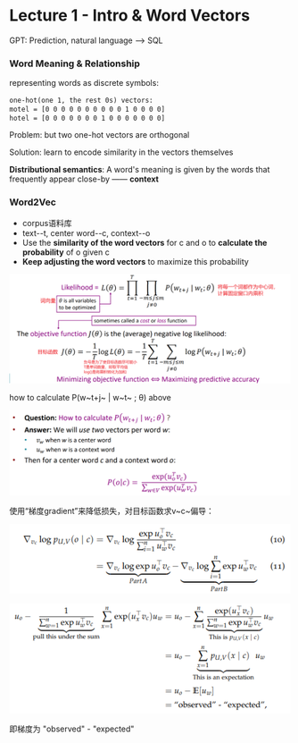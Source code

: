 # Lecture 1 - Intro & Word Vectors

GPT: Prediction, natural language --> SQL



### Word Meaning & Relationship

representing words as discrete symbols:

```
one-hot(one 1, the rest 0s) vectors:
motel = [0 0 0 0 0 0 0 0 0 0 1 0 0 0 0]
hotel = [0 0 0 0 0 0 0 1 0 0 0 0 0 0 0]
```

Problem: but two one-hot vectors are orthogonal

Solution: learn to encode similarity in the vectors themselves

**Distributional semantics**: A word's meaning is given by the words that frequently appear close-by —— **context**



### Word2Vec

- corpus语料库
- text--t, center word--c, context--o
- Use the **similarity of the word vectors** for c and o to **calculate the probability** of o given c
- **Keep adjusting the word vectors** to maximize this probability

![1702969190526](.\img\softmax-objective_func.png)

how to calculate P(w~t+j~ | w~t~ ; θ) above

![1702969342488](.\img\probability.png)



使用“梯度gradient”来降低损失，对目标函数求v~c~偏导：

![1703233237719](.\img\gradient.png)

![1703233491604](.\img\probability(2).png)

即梯度为 "observed" - "expected"